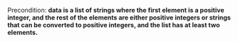 Precondition: **data is a list of strings where the first element is a positive integer, and the rest of the elements are either positive integers or strings that can be converted to positive integers, and the list has at least two elements.**